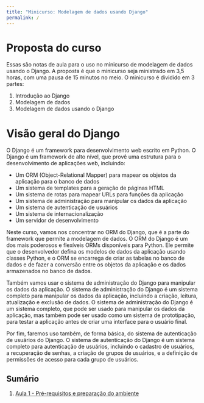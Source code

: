 ```yaml
---
title: "Minicurso: Modelagem de dados usando Django"
permalink: /
---
```


# Proposta do curso

Essas são notas de aula para o uso no minicurso de modelagem de dados usando o Django. A proposta é que o minicurso seja ministrado em 3,5 horas, com uma pausa de 15 minutos no meio. O minicurso é dividido em 3 partes:

1. Introdução ao Django
2. Modelagem de dados
3. Modelagem de dados usando o Django

# Visão geral do Django

O Django é um framework para desenvolvimento web escrito em Python. O Django é um framework de alto nível, que provê uma estrutura para o desenvolvimento de aplicações web, incluindo:

* Um ORM (Object-Relational Mapper) para mapear os objetos da aplicação para o banco de dados
* Um sistema de templates para a geração de páginas HTML
* Um sistema de rotas para mapear URLs para funções da aplicação
* Um sistema de administração para manipular os dados da aplicação
* Um sistema de autenticação de usuários
* Um sistema de internacionalização
* Um servidor de desenvolvimento

Neste curso, vamos nos concentrar no ORM do Django, que é a parte do framework que permite a modelagem de dados. O ORM do Django é um dos mais poderosos e flexíveis ORMs disponíveis para Python. Ele permite que o desenvolvedor defina os modelos de dados da aplicação usando classes Python, e o ORM se encarrega de criar as tabelas no banco de dados e de fazer a conversão entre os objetos da aplicação e os dados armazenados no banco de dados.

Também vamos usar o sistema de administração do Django para manipular os dados da aplicação. O sistema de administração do Django é um sistema completo para manipular os dados da aplicação, incluindo a criação, leitura, atualização e exclusão de dados. O sistema de administração do Django é um sistema completo, que pode ser usado para manipular os dados da aplicação, mas também pode ser usado como um sistema de prototipação, para testar a aplicação antes de criar uma interface para o usuário final.

Por fim, faremos uso também, de forma básica, do sistema de autenticação de usuários do Django. O sistema de autenticação do Django é um sistema completo para autenticação de usuários, incluindo o cadastro de usuários, a recuperação de senhas, a criação de grupos de usuários, e a definição de permissões de acesso para cada grupo de usuários.

## Sumário

1. [Aula 1 - Pré-requisitos e preparação do ambiente](aula1/index.md)

